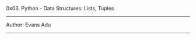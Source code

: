 0x03. Python - Data Structures: Lists, Tuples
************************************************
Author: Evans Adu
************************************************
